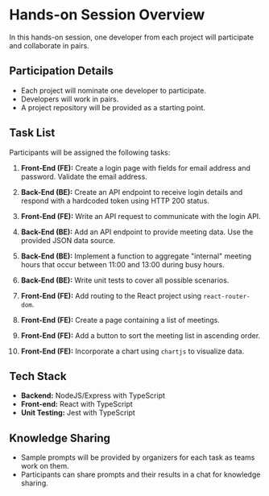 # Hands-on Session Overview

In this hands-on session, one developer from each project will participate and collaborate in pairs.

## Participation Details

- Each project will nominate one developer to participate.
- Developers will work in pairs.
- A project repository will be provided as a starting point.

## Task List

Participants will be assigned the following tasks:

1. **Front-End (FE):** Create a login page with fields for email address and password. Validate the email address.

2. **Back-End (BE):** Create an API endpoint to receive login details and respond with a hardcoded token using HTTP 200 status.

3. **Front-End (FE):** Write an API request to communicate with the login API.

4. **Back-End (BE):** Add an API endpoint to provide meeting data. Use the provided JSON data source.

5. **Back-End (BE):** Implement a function to aggregate "internal" meeting hours that occur between 11:00 and 13:00 during busy hours.

6. **Back-End (BE):** Write unit tests to cover all possible scenarios.

7. **Front-End (FE):** Add routing to the React project using `react-router-dom`.

8. **Front-End (FE):** Create a page containing a list of meetings.

9. **Front-End (FE):** Add a button to sort the meeting list in ascending order.

10. **Front-End (FE):** Incorporate a chart using `chartjs` to visualize data.

## Tech Stack

- **Backend:** NodeJS/Express with TypeScript
- **Front-end:** React with TypeScript
- **Unit Testing:** Jest with TypeScript

## Knowledge Sharing

- Sample prompts will be provided by organizers for each task as teams work on them.
- Participants can share prompts and their results in a chat for knowledge sharing.
